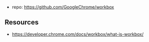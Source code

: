 
- repo: https://github.com/GoogleChrome/workbox

## Resources

- https://developer.chrome.com/docs/workbox/what-is-workbox/
